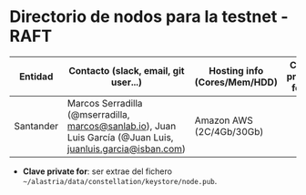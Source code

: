 ﻿# Directorio de nodos para la testnet - RAFT

| Entidad | Contacto (slack, email, git user...) | Hosting info (Cores/Mem/HDD) | Clave private for * | enode |
| ------- | ------------------------------------ | ---------------------------------- | ------------- | ----- |
| Santander | Marcos Serradilla (@mserradilla, marcos@sanlab.io), Juan Luis García (@Juan Luis, juanluis.garcia@isban.com) | Amazon AWS (2C/4Gb/30Gb) |  |  |

* **Clave private for**: ser extrae del fichero `~/alastria/data/constellation/keystore/node.pub`.
